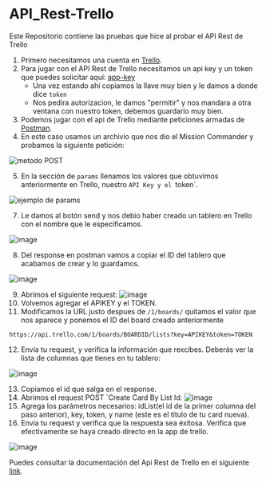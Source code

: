 # API_Rest-Trello
Este Repositorio contiene las pruebas que hice al probar el API Rest de Trello

1. Primero necesitamos una cuenta en [Trello]( https://trello.com/).
2. Para jugar con el API Rest de Trello necesitamos un api key y un token que puedes solicitar aquí: [app-key](https://trello.com/app-key)
    - Una vez estando ahí copiamos la llave muy bien y le damos a donde dice `token`
    - Nos pedira autorizacion, le damos "permitir" y nos mandara a otra ventana con nuestro token, debemos guardarlo muy bien.
3. Podemos jugar con el api de Trello mediante peticiones armadas de [Postman](https://www.postman.com/).
4. En este caso usamos un archivio que nos dio el Mission Commander y probamos la siguiente petición:

<img src="https://user-images.githubusercontent.com/17634377/164958315-1bf2f957-ff16-4dc4-9473-7412943636fe.png" alt="metodo POST">

5. En la sección de `params` llenamos los valores que obtuvimos anteriormente en Trello, nuestro `API Key y el `token`.

<img alt="ejemplo de params" src="https://user-images.githubusercontent.com/17634377/164958333-3ebb95d7-3ad1-47e4-8b66-7347f64ab53e.png">

7. Le damos al botón send y nos debio haber creado un tablero en Trello con el nombre que le especificamos.

![image](https://user-images.githubusercontent.com/98203302/167310533-77074fc8-0ff8-4a1c-8c0f-8738c3f9a63a.png)

8. Del response en postman vamos a copiar el ID del tablero que acabamos de crear y lo guardamos.

![image](https://user-images.githubusercontent.com/17634377/164958474-ae31d46a-3af5-4bf5-afdd-1189b4b632fe.png)

9. Abrimos el siguiente request: ![image](https://user-images.githubusercontent.com/17634377/164958552-5862ca7d-ef96-4bad-af4c-cc92791ade2b.png)
10. Volvemos agregar el APIKEY y el TOKEN.
11. Modificamos la URL justo despues de `/1/boards/` quitamos el valor que nos aparece y ponemos el ID del board creado anteriormente
```
https://api.trello.com/1/boards/BOARDID/lists?key=APIKEY&token=TOKEN
```
12. Envía tu request, y verifica la información que rexcibes. Deberás ver la lista de columnas que tienes en tu tablero:

![image](https://user-images.githubusercontent.com/17634377/164958638-23154b5a-a829-4793-b4da-907c28faa858.png)

13. Copiamos el id que salga en el response.
14. Abrimos el request POST `Create Card By List Id: ![image](https://user-images.githubusercontent.com/17634377/164958673-2e923266-a607-42ba-a322-d8c8dbd73fa0.png)
15. Agrega los parámetros necesarios: idList(el id de la primer columna del paso anterior), key, token, y name (este es el título de tu card nueva).
16. Envía tu request y verifica que la respuesta sea éxitosa. Verifica que efectivamente se haya creado directo en la app de trello.

![image](https://user-images.githubusercontent.com/98203302/167310978-d3b11166-9a00-4929-991d-60e2687fa535.png)

Puedes consultar la documentación del Api Rest de Trello en el siguiente [link](https://developer.atlassian.com/cloud/trello/rest/api-group-boards/#api-group-boards).

